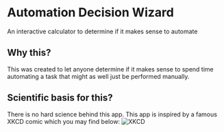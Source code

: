 # Automation Decision Wizard
An interactive calculator to determine if it makes sense to automate 

## Why this?

This was created to let anyone determine if it makes sense to spend time automating a task that might as well just be performed manually.

## Scientific basis for this?

There is no hard science behind this app. This app is inspired by a famous XKCD comic which you may find below:
![XKCD](https://imgs.xkcd.com/comics/is_it_worth_the_time.png)
